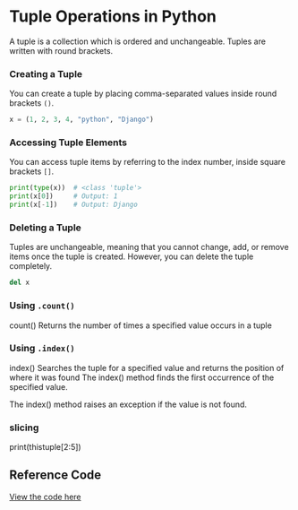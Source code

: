 # Tuple Operations in Python

A tuple is a collection which is ordered and unchangeable. Tuples are written with round brackets.

### Creating a Tuple

You can create a tuple by placing comma-separated values inside round brackets `()`.

```python
x = (1, 2, 3, 4, "python", "Django")
```

### Accessing Tuple Elements

You can access tuple items by referring to the index number, inside square brackets `[]`.

```python
print(type(x))  # <class 'tuple'>
print(x[0])     # Output: 1
print(x[-1])    # Output: Django
```

### Deleting a Tuple

Tuples are unchangeable, meaning that you cannot change, add, or remove items once the tuple is created. However, you can delete the tuple completely.

```python
del x
```
### Using `.count()`

count()	Returns the number of times a specified value occurs in a tuple

### Using `.index()`
index()	Searches the tuple for a specified value and returns the position of where it was found
The index() method finds the first occurrence of the specified value.

The index() method raises an exception if the value is not found.

###  slicing
print(thistuple[2:5])

## Reference Code
[View the code here](../code/DataType/Tuple/Tuple.py)

